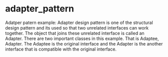 # adapter_pattern
Adatper patern example: Adapter design pattern is one of the structural design pattern and its used so that two unrelated interfaces can work together. The object that joins these unrelated interface is called an Adapter.
There are two important classes in this example. That is Adaptee, Adapter. The Adaptee is the original interface and the Adapter is the another interface that is compatible with the original interface.
